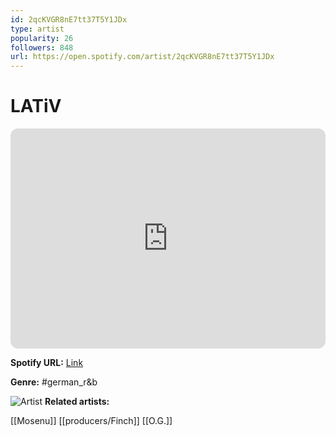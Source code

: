 ```yaml
---
id: 2qcKVGR8nE7tt37T5Y1JDx
type: artist
popularity: 26
followers: 848
url: https://open.spotify.com/artist/2qcKVGR8nE7tt37T5Y1JDx
---
```

# LATiV

<iframe style="border-radius:12px" src="https://open.spotify.com/embed/artist/2qcKVGR8nE7tt37T5Y1JDx" width="100%" height="352" frameBorder="0" allowfullscreen="" allow="autoplay; clipboard-write; encrypted-media; fullscreen; picture-in-picture" loading="lazy"></iframe>

**Spotify URL:** [Link](https://open.spotify.com/artist/2qcKVGR8nE7tt37T5Y1JDx)

**Genre:**  #german_r&b

![Artist](https://i.scdn.co/image/ab6761610000e5eb0e666f5e83ebf0f62d8f2375)
**Related artists:**

[[Mosenu]]
[[producers/Finch]]
[[O.G.]]
